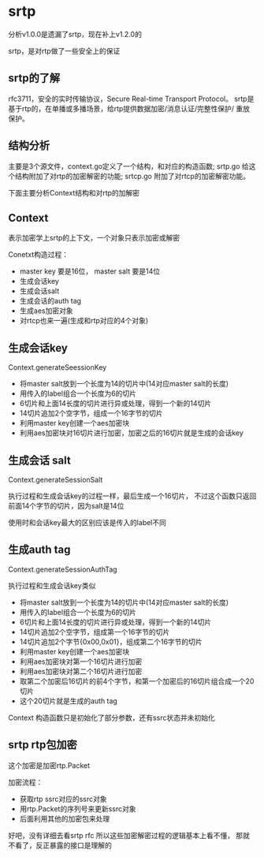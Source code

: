 # srtp

分析v1.0.0是遗漏了srtp，现在补上v1.2.0的

srtp，是对rtp做了一些安全上的保证

## srtp的了解

rfc3711，安全的实时传输协议，Secure Real-time Transport Protocol。
srtp是基于rtp的，在单播或多播场景，给rtp提供数据加密/消息认证/完整性保护/
重放保护。

## 结构分析

主要是3个源文件，context.go定义了一个结构，和对应的构造函数;
srtp.go 给这个结构附加了对rtp的加密解密的功能;
srtcp.go 附加了对rtcp的加密解密功能。

下面主要分析Context结构和对rtp的加解密

## Context

表示加密学上srtp的上下文，一个对象只表示加密或解密

Conetxt构造过程：

- master key 要是16位， master salt 要是14位
- 生成会话key
- 生成会话salt
- 生成会话的auth tag
- 生成aes加密对象
- 对rtcp也来一遍(生成和rtp对应的4个对象)

## 生成会话key

Context.generateSeessionKey

- 将master salt放到一个长度为14的切片中(14对应master salt的长度)
- 用传入的label组合一个长度为6的切片
- 6切片和上面14长度的切片进行异或处理，得到一个新的14切片
- 14切片追加2个空字节，组成一个16字节的切片
- 利用master key创建一个aes加密块
- 利用aes加密块对16切片进行加密，加密之后的16切片就是生成的会话key

## 生成会话 salt

Context.generateSessionSalt

执行过程和生成会话key的过程一样，最后生成一个16切片，
不过这个函数只返回前面14个字节的切片，因为salt是14位

使用时和会话key最大的区别应该是传入的label不同

## 生成auth tag

Context.generateSessionAuthTag

执行过程和生成会话key类似

- 将master salt放到一个长度为14的切片中(14对应master salt的长度)
- 用传入的label组合一个长度为6的切片
- 6切片和上面14长度的切片进行异或处理，得到一个新的14切片
- 14切片追加2个空字节，组成第一个16字节的切片
- 14切片追加2个字节{0x00,0x01}，组成第二个16字节的切片
- 利用master key创建一个aes加密块
- 利用aes加密块对第一个16切片进行加密
- 利用aes加密块对第二个16切片进行加密
- 取第二个加密后16切片的前4个字节，和第一个加密后的16切片组合成一个20切片
- 这个20切片就是生成的auth tag

Context 构造函数只是初始化了部分参数，还有ssrc状态并未初始化

## srtp rtp包加密

这个加密是加密rtp.Packet

加密流程：

- 获取rtp ssrc对应的ssrc对象
- 用rtp.Packet的序列号来更新ssrc对象
- 后面利用其他的加密包来处理

好吧，没有详细去看srtp rfc 所以这些加密解密过程的逻辑基本上看不懂，
那就不看了，反正暴露的接口是理解的
